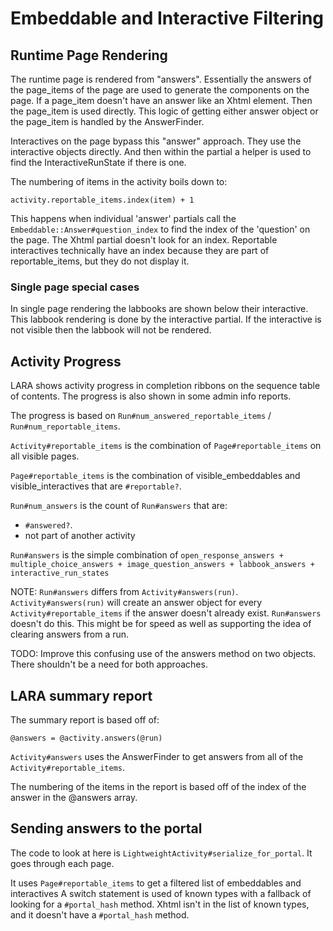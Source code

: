 # Embeddable and Interactive Filtering

## Runtime Page Rendering

The runtime page is rendered from "answers". Essentially the answers of the page_items of the page are used to generate the components on the page. If a page_item doesn't have an answer like an Xhtml element. Then the page_item is used directly. This logic of getting either answer object or the page_item is handled by the AnswerFinder.

Interactives on the page bypass this "answer" approach. They use the interactive objects directly.  And then within the partial a helper is used to find the InteractiveRunState if there is one.

The numbering of items in the activity boils down to:

    activity.reportable_items.index(item) + 1

This happens when individual 'answer' partials call the `Embeddable::Answer#question_index` to find the index of the 'question' on the page. The Xhtml partial  doesn't look for an index. Reportable interactives technically have an index because they are part of reportable_items, but they do not display it.

### Single page special cases

In single page rendering the labbooks are shown below their interactive. This labbook rendering is done by the interactive partial. If the interactive is not visible then the labbook will not be rendered.

## Activity Progress

LARA shows activity progress in completion ribbons on the sequence table of contents. The progress is also shown in some admin info reports.

The progress is based on `Run#num_answered_reportable_items` / `Run#num_reportable_items`.

`Activity#reportable_items` is the combination of `Page#reportable_items` on all visible pages.

`Page#reportable_items` is the combination of visible_embeddables and visible_interactives that are `#reportable?`.

`Run#num_answers` is the count of `Run#answers` that are:
- `#answered?`.
- not part of another activity

`Run#answers` is the simple combination of
`open_response_answers + multiple_choice_answers + image_question_answers + labbook_answers + interactive_run_states`

NOTE: `Run#answers` differs from `Activity#answers(run)`. `Activity#answers(run)` will create an answer object for every `Activity#reportable_items` if the answer doesn't already exist. `Run#answers` doesn't do this.
This might be for speed as well as supporting the idea of clearing answers from a run.

TODO: Improve this confusing use of the answers method on two objects. There shouldn't be a need for both approaches.

## LARA summary report

The summary report is based off of:

    @answers = @activity.answers(@run)

`Activity#answers` uses the AnswerFinder to get answers from all of the `Activity#reportable_items`.

The numbering of the items in the report is based off of the index of the answer in the @answers array.

## Sending answers to the portal

The code to look at here is `LightweightActivity#serialize_for_portal`. It goes through each page.

It uses `Page#reportable_items` to get a filtered list of embeddables and interactives
A switch statement is used of known types with a fallback of looking for a `#portal_hash` method.
Xhtml isn't in the list of known types, and it doesn't have a `#portal_hash` method.
